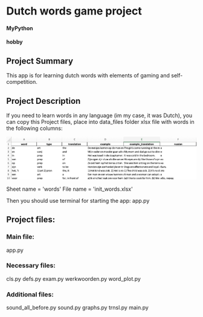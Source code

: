 # Dutch words game project

#### MyPython
#### hobby

## Project Summary

This app is for learning dutch words with elements of gaming and self-competition.

## Project Description

If you need to learn words in any language (im my case, it was Dutch), you can copy
this Project files, place into data_files folder xlsx file with words in the
following columns:

![xlsx_example](/data_files/file.png)

Sheet name = 'words'
File name = 'init_words.xlsx'

Then you should use terminal for starting the app: app.py

## Project files:

### Main file:
app.py

### Necessary files:
cls.py
defs.py
exam.py
werkwoorden.py
word_plot.py

### Additional files:
sound_all_before.py
sound.py
graphs.py
trnsl.py
main.py
